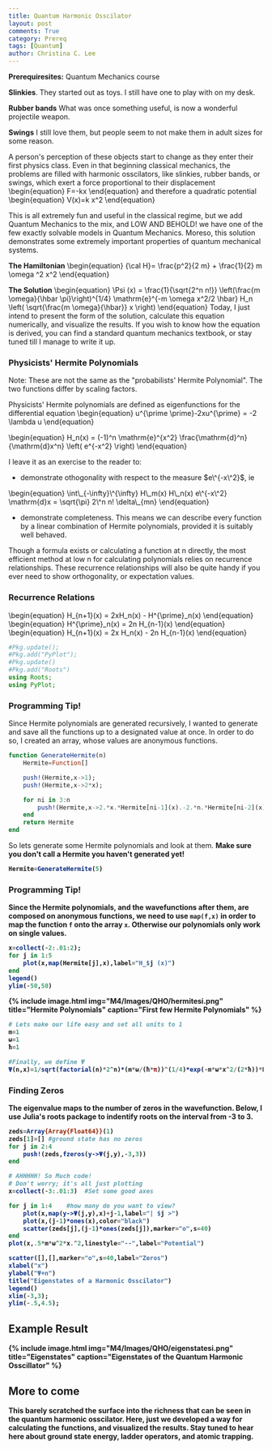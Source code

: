 ```yaml
---
title: Quantum Harmonic Osscilator
layout: post
comments: True
category: Prereq
tags: [Quantum]
author: Christina C. Lee
---
```

<b>Prerequiresites:</b> Quantum Mechanics course


<b>Slinkies</b>. They started out as toys.  I still have one to play with on my desk.

<b>Rubber bands</b> What was once something useful, is now a wonderful projectile weapon.

<b> Swings</b> I still love them, but people seem to not make them in adult sizes for some reason.

A person's perception of these objects start to change as they enter their first physics class.  Even in that beginning classical mechanics, the problems are filled with harmonic osscilators, like slinkies, rubber bands, or swings, which exert a force proportional to their displacement
\begin{equation}
F=-kx
\end{equation}
and therefore a quadratic potential
\begin{equation}
V(x)=k x^2
\end{equation}

This is all extremely fun and useful in the classical regime, but we add Quantum Mechanics to the mix, and LOW AND BEHOLD! we have one of the few exactly solvable models in Quantum Mechanics. Moreso, this solution demonstrates some extremely important properties of quantum mechanical systems.

<b>The Hamiltonian</b>
\begin{equation}
    {\cal H}= \frac{p^2}{2 m} + \frac{1}{2} m \omega ^2 x^2
\end{equation}

<b> The Solution</b>
\begin{equation}
    \Psi (x) = \frac{1}{\sqrt{2^n n!}} \left(\frac{m \omega}{\hbar \pi}\right)^{1/4} \mathrm{e}^{-m \omega x^2/2 \hbar}  H_n \left( \sqrt{\frac{m \omega}{\hbar}} x \right)
\end{equation}
Today, I just intend to present the form of the solution, calculate this equation numerically, and visualize the results.  If you wish to know how the equation is derived, you can find a standard quantum mechanics textbook, or stay tuned till I manage to write it up.

### Physicists' Hermite Polynomials
Note: These are not the same as the "probabilists' Hermite Polynomial".  The two functions differ by scaling factors.

Physicists' Hermite polynomials are defined as eigenfunctions for the differential equation
\begin{equation}
u^{\prime \prime}-2xu^{\prime} = -2 \lambda u
\end{equation}

\begin{equation}
H_n(x) = (-1)^n \mathrm{e}^{x^2} \frac{\mathrm{d}^n}{\mathrm{d}x^n}
\left( e^{-x^2} \right)
\end{equation}



I leave it as an exercise to the reader to:
<ul>
<li> demonstrate othogonality with respect to the measure $e\^{-x\^2}$, ie
</ul>
\begin{equation}
\int\_{-\infty}\^{\infty} H\_m(x) H\_n(x) e\^{-x\^2} \mathrm{d}x = \sqrt{\pi} 2\^n n! \delta\_{mn}
\end{equation}

<ul>
<li> demonstrate completeness.  This means we can describe every function by a linear combination of Hermite polynomials, provided it is suitably well behaved.
</ul>

Though a formula exists or calculating a function at n directly, the most efficient method at low n for calculating polynomials relies on recurrence relationships.  These recurrence relationships will also be quite handy if you ever need to show orthogonality, or expectation values.

### Recurrence Relations

\begin{equation}
H\_{n+1}(x) = 2xH\_n(x) - H\^{\prime}\_n(x)
\end{equation}
\begin{equation}
H\^{\prime}\_n(x) = 2n H\_{n-1}(x)
\end{equation}
\begin{equation}
H\_{n+1}(x) = 2x H\_n(x) - 2n H\_{n-1}(x)
\end{equation}


```julia
#Pkg.update();
#Pkg.add("PyPlot");
#Pkg.update()
#Pkg.add("Roots")
using Roots;
using PyPlot;
```

<div class="progtip">
<h3 color="black"> Programming Tip!</h3>
Since Hermite polynomials are generated recursively, I wanted to generate and save all the functions up to a designated value at once.  In order to do so, I created an array, whose values are anonymous functions.
</div>

```julia
function GenerateHermite(n)
    Hermite=Function[]

    push!(Hermite,x->1);
    push!(Hermite,x->2*x);

    for ni in 3:n
        push!(Hermite,x->2.*x.*Hermite[ni-1](x).-2.*n.*Hermite[ni-2](x))
    end
    return Hermite
end
```



So lets generate some Hermite polynomials and look at them.
<b> Make sure you don't call a Hermite you haven't generated yet!


```julia
Hermite=GenerateHermite(5)
```
<div class="progtip">
<h3 color="black">Programming Tip!</h3>
Since the Hermite polynomials, and the wavefunctions after them, are composed on anonymous functions, we need to use <code>map(f,x)</code> in order to map the function <code>f</code> onto the array <code>x</code>.  Otherwise our polynomials only work on single values.
</div>

```julia
x=collect(-2:.01:2);
for j in 1:5
    plot(x,map(Hermite[j],x),label="H_$j (x)")
end
legend()
ylim(-50,50)
```


{% include image.html img="M4/Images/QHO/hermitesi.png" title="Hermite Polynomials" caption="First few Hermite Polynomials" %}


```julia
# Lets make our life easy and set all units to 1
m=1
ω=1
ħ=1

#Finally, we define Ψ
Ψ(n,x)=1/sqrt(factorial(n)*2^n)*(m*ω/(ħ*π))^(1/4)*exp(-m*ω*x^2/(2*ħ))*Hermite[n](sqrt(m*ω/ħ)*x)
```



### Finding Zeros
The eigenvalue maps to the number of zeros in the wavefunction.  Below, I use Julia's roots package to indentify roots on the interval from -3 to 3.


```julia
zeds=Array{Array{Float64}}(1)
zeds[1]=[] #ground state has no zeros
for j in 2:4
    push!(zeds,fzeros(y->Ψ(j,y),-3,3))
end
```


```julia
# AHHHHH! So Much code!
# Don't worry; it's all just plotting
x=collect(-3:.01:3)  #Set some good axes

for j in 1:4    #how many do you want to view?
    plot(x,map(y->Ψ(j,y),x)+j-1,label="| $j >")
    plot(x,(j-1)*ones(x),color="black")
    scatter(zeds[j],(j-1)*ones(zeds[j]),marker="o",s=40)
end
plot(x,.5*m*ω^2*x.^2,linestyle="--",label="Potential")

scatter([],[],marker="o",s=40,label="Zeros")
xlabel("x")
ylabel("Ψ+n")
title("Eigenstates of a Harmonic Osscilator")
legend()
xlim(-3,3);
ylim(-.5,4.5);
```


## Example Result

{% include image.html img="M4/Images/QHO/eigenstatesi.png" title="Eigenstates" caption="Eigenstates of the Quantum Harmonic Osscillator" %}

## More to come
This barely scratched the surface into the richness that can be seen in the quantum harmonic osscilator.  Here, just we developed a way for calculating the functions, and visualized the results.  Stay tuned to hear here about ground state energy, ladder operators, and atomic trapping.
